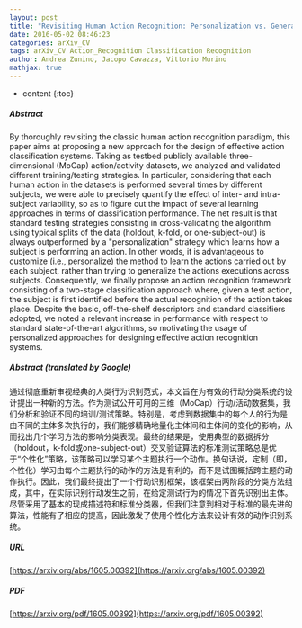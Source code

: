 ```yaml
---
layout: post
title: "Revisiting Human Action Recognition: Personalization vs. Generalization"
date: 2016-05-02 08:46:23
categories: arXiv_CV
tags: arXiv_CV Action_Recognition Classification Recognition
author: Andrea Zunino, Jacopo Cavazza, Vittorio Murino
mathjax: true
---
```


* content
{:toc}

##### Abstract
By thoroughly revisiting the classic human action recognition paradigm, this paper aims at proposing a new approach for the design of effective action classification systems. Taking as testbed publicly available three-dimensional (MoCap) action/activity datasets, we analyzed and validated different training/testing strategies. In particular, considering that each human action in the datasets is performed several times by different subjects, we were able to precisely quantify the effect of inter- and intra-subject variability, so as to figure out the impact of several learning approaches in terms of classification performance. The net result is that standard testing strategies consisting in cross-validating the algorithm using typical splits of the data (holdout, k-fold, or one-subject-out) is always outperformed by a "personalization" strategy which learns how a subject is performing an action. In other words, it is advantageous to customize (i.e., personalize) the method to learn the actions carried out by each subject, rather than trying to generalize the actions executions across subjects. Consequently, we finally propose an action recognition framework consisting of a two-stage classification approach where, given a test action, the subject is first identified before the actual recognition of the action takes place. Despite the basic, off-the-shelf descriptors and standard classifiers adopted, we noted a relevant increase in performance with respect to standard state-of-the-art algorithms, so motivating the usage of personalized approaches for designing effective action recognition systems.

##### Abstract (translated by Google)
通过彻底重新审视经典的人类行为识别范式，本文旨在为有效的行动分类系统的设计提出一种新的方法。作为测试公开可用的三维（MoCap）行动/活动数据集，我们分析和验证不同的培训/测试策略。特别是，考虑到数据集中的每个人的行为是由不同的主体多次执行的，我们能够精确地量化主体间和主体间的变化的影响，从而找出几个学习方法的影响分类表现。最终的结果是，使用典型的数据拆分（holdout，k-fold或one-subject-out）交叉验证算法的标准测试策略总是优于“个性化”策略，该策略可以学习某个主题执行一个动作。换句话说，定制（即，个性化）学习由每个主题执行的动作的方法是有利的，而不是试图概括跨主题的动作执行。因此，我们最终提出了一个行动识别框架，该框架由两阶段的分类方法组成，其中，在实际识别行动发生之前，在给定测试行为的情况下首先识别出主体。尽管采用了基本的现成描述符和标准分类器，但我们注意到相对于标准的最先进的算法，性能有了相应的提高，因此激发了使用个性化方法来设计有效的动作识别系统。

##### URL
[https://arxiv.org/abs/1605.00392](https://arxiv.org/abs/1605.00392)

##### PDF
[https://arxiv.org/pdf/1605.00392](https://arxiv.org/pdf/1605.00392)

